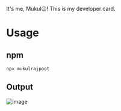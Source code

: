 It's me, Mukul😉! This is my developer card.

# Usage

## npm

```
npx mukulrajpoot
```

## Output

![image](https://user-images.githubusercontent.com/73209159/222517711-4f2bd2e9-cf46-4dad-bd99-b18e0018f63a.png)

